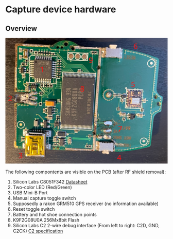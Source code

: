 # Capture device hardware

## Overview

![Image of the internal PCB of the device](annotated_hardware.png)

The following compontents are visible on the PCB (after RF shield removal):

1. Silicon Labs C8051F342 [Datasheet](https://www.silabs.com/documents/public/data-sheets/C8051F34x.pdf) 
2. Two-color LED (Red/Green)
3. USB Mini-B Port
4. Manual capture toggle switch
5. Supposedly a rakon GRM510 GPS receiver (no information available)
6. Reset toggle switch 
7. Battery and hot shoe connection points
8. K9F2G08U0A 256Mx8bit Flash
9. Silicon Labs C2 2-wire debug interface (From left to right: C2D, GND, C2CK) [C2 specification](https://www.silabs.com/documents/public/application-notes/AN127.pdf)

